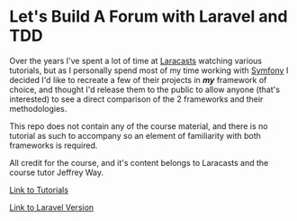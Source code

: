 # Let's Build A Forum with Laravel and TDD
Over the years I've spent a lot of time at [Laracasts](https://laracasts.com) watching various tutorials, but as I personally spend most of my time working with [Symfony](https://symfony.com/) I decided I'd like to recreate a few of their projects in **_my_** framework of choice, and thought I'd release them to the public to allow anyone (that's interested) to see a direct comparison of the 2 frameworks and their methodologies.

This repo does not contain any of the course material, and there is no tutorial as such to accompany so an element of familiarity with both frameworks is required.

All credit for the course, and it's content belongs to Laracasts and the course tutor Jeffrey Way.

[Link to Tutorials](https://laracasts.com/series/lets-build-a-forum-with-laravel)

[Link to Laravel Version](https://github.com/JeffreyWay/council)
